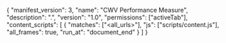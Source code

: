 {
    "manifest_version": 3,
    "name": "CWV Performance Measure",
    "description": ".",
    "version": "1.0",
    "permissions": ["activeTab"],
    "content_scripts": [
      {
        "matches": ["<all_urls>"],
        "js": ["scripts/content.js"],
        "all_frames": true,
        "run_at": "document_end"
      }
    ]
  }

